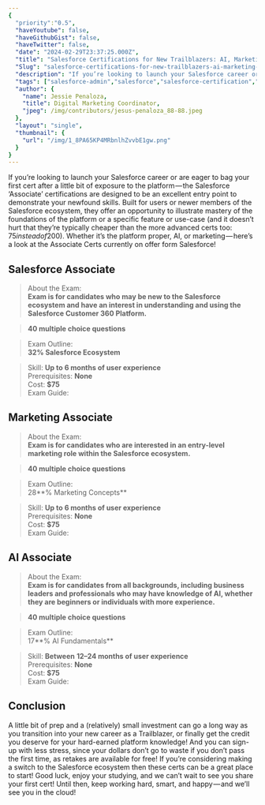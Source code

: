 ```yaml
---
{
  "priority":"0.5",
  "haveYoutube": false,
  "haveGithubGist": false,
  "haveTwitter": false,
  "date": "2024-02-29T23:37:25.000Z",
  "title": "Salesforce Certifications for New Trailblazers: AI, Marketing, and Salesforce Associates Certs",
  "Slug": "salesforce-certifications-for-new-trailblazers-ai-marketing-and-salesforce-associates-certs",
  "description": "If you’re looking to launch your Salesforce career or are eager to bag your first cert after a little bit of exposure to the platform — the Salesforce ‘Associate’ certifications are designed to be an excellent entry point to demonstrate your newfound skills..",
  "tags": ["salesforce-admin","salesforce","salesforce-certification","salesforce-certs","salesforce-certified"],
  "author": {
    "name": Jessie Penaloza,
    "title": Digital Marketing Coordinator,
    "jpeg": /img/contributors/jesus-penaloza_88-88.jpeg
  },
  "layout": "single",
  "thumbnail": {
    "url": "/img/1_8PA65KP4MRbnlhZvvbE1gw.png"
  }
}
---
```

If you’re looking to launch your Salesforce career or are eager to bag your first cert after a little bit of exposure to the platform — the Salesforce ‘Associate’ certifications are designed to be an excellent entry point to demonstrate your newfound skills.
Built for users or newer members of the Salesforce ecosystem, they offer an opportunity to illustrate mastery of the foundations of the platform or a specific feature or use-case (and it doesn’t hurt that they’re typically cheaper than the more advanced certs too: $75 instead of $200).
Whether it’s the platform proper, AI, or marketing — here’s a look at the Associate Certs currently on offer form Salesforce!

## Salesforce Associate


> About the Exam:   
>**Exam is for candidates who may be new to the Salesforce ecosystem and have an interest in understanding and using the Salesforce Customer 360 Platform.**

> **40 multiple choice questions**

> Exam Outline:  
>**32% Salesforce Ecosystem**

> Skill: **Up to 6 months of user experience**  
>Prerequisites: **None**  
>Cost: **$75**  
>Exam Guide: [](https://trailhead.salesforce.com/help?article=Salesforce-Certified-AI-Associate-Exam-Guide)

## Marketing Associate


> About the Exam:   
>**Exam is for candidates who are interested in an entry-level marketing role within the Salesforce ecosystem.**

> **40 multiple choice questions**

> Exam Outline:  
>28**% Marketing Concepts**

> Skill: **Up to 6 months of user experience**  
>Prerequisites: **None**  
>Cost: **$75**  
>Exam Guide: [](https://trailhead.salesforce.com/help?article=Salesforce-Certified-Marketing-Associate-Exam-Guide)

## AI Associate


> About the Exam:   
>**Exam is for candidates from all backgrounds, including business leaders and professionals who may have knowledge of AI, whether they are beginners or individuals with more experience.**

> **40 multiple choice questions**

> Exam Outline:  
>17**% AI Fundamentals**

> Skill: **Between** **12–24 months of user experience**  
>Prerequisites: **None**  
>Cost: **$75**  
>Exam Guide: [](https://trailhead.salesforce.com/help?article=Salesforce-Certified-AI-Associate-Exam-Guide)

## Conclusion

A little bit of prep and a (relatively) small investment can go a long way as you transition into your new career as a Trailblazer, or finally get the credit you deserve for your hard-earned platform knowledge!
And you can sign-up with less stress, since your dollars don’t go to waste if you don’t pass the first time, as retakes are available for free!
If you’re considering making a switch to the Salesforce ecosystem then these certs can be a great place to start!
Good luck, enjoy your studying, and we can’t wait to see you share your first cert!
Until then, keep working hard, smart, and happy — and we’ll see you in the cloud!
